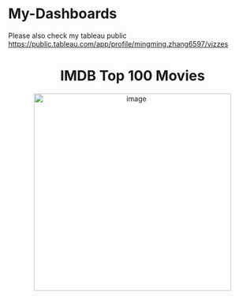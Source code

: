# My-Dashboards

Please also check my tableau public
https://public.tableau.com/app/profile/mingming.zhang6597/vizzes

<div align="center">
    <h1>IMDB Top 100 Movies</h1>
    <img src="https://github.com/NicknameJinXuan/My-Dashboards/assets/101912152/6efa020b-a6c1-4d32-af9b-d861941e1eb3" alt="image" width="400"/>
</div>


